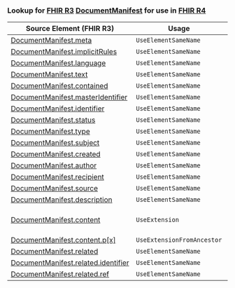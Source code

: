 ### Lookup for [FHIR R3](https://hl7.org/fhir/STU3/) [DocumentManifest](https://hl7.org/fhir/STU3/DocumentManifest.html) for use in [FHIR R4](https://hl7.org/fhir/R4/)

| Source Element (FHIR R3) | Usage | Target |
| -------------- | ----- | ------ |
| [DocumentManifest.meta](https://hl7.org/fhir/STU3/DocumentManifest.html#resource) | `UseElementSameName` | [DocumentManifest.meta](https://hl7.org/fhir/R4/DocumentManifest.html#resource) |
| [DocumentManifest.implicitRules](https://hl7.org/fhir/STU3/DocumentManifest.html#resource) | `UseElementSameName` | [DocumentManifest.implicitRules](https://hl7.org/fhir/R4/DocumentManifest.html#resource) |
| [DocumentManifest.language](https://hl7.org/fhir/STU3/DocumentManifest.html#resource) | `UseElementSameName` | [DocumentManifest.language](https://hl7.org/fhir/R4/DocumentManifest.html#resource) |
| [DocumentManifest.text](https://hl7.org/fhir/STU3/DocumentManifest.html#resource) | `UseElementSameName` | [DocumentManifest.text](https://hl7.org/fhir/R4/DocumentManifest.html#resource) |
| [DocumentManifest.contained](https://hl7.org/fhir/STU3/DocumentManifest.html#resource) | `UseElementSameName` | [DocumentManifest.contained](https://hl7.org/fhir/R4/DocumentManifest.html#resource) |
| [DocumentManifest.masterIdentifier](https://hl7.org/fhir/STU3/DocumentManifest.html#resource) | `UseElementSameName` | [DocumentManifest.masterIdentifier](https://hl7.org/fhir/R4/DocumentManifest.html#resource) |
| [DocumentManifest.identifier](https://hl7.org/fhir/STU3/DocumentManifest.html#resource) | `UseElementSameName` | [DocumentManifest.identifier](https://hl7.org/fhir/R4/DocumentManifest.html#resource) |
| [DocumentManifest.status](https://hl7.org/fhir/STU3/DocumentManifest.html#resource) | `UseElementSameName` | [DocumentManifest.status](https://hl7.org/fhir/R4/DocumentManifest.html#resource) |
| [DocumentManifest.type](https://hl7.org/fhir/STU3/DocumentManifest.html#resource) | `UseElementSameName` | [DocumentManifest.type](https://hl7.org/fhir/R4/DocumentManifest.html#resource) |
| [DocumentManifest.subject](https://hl7.org/fhir/STU3/DocumentManifest.html#resource) | `UseElementSameName` | [DocumentManifest.subject](https://hl7.org/fhir/R4/DocumentManifest.html#resource) |
| [DocumentManifest.created](https://hl7.org/fhir/STU3/DocumentManifest.html#resource) | `UseElementSameName` | [DocumentManifest.created](https://hl7.org/fhir/R4/DocumentManifest.html#resource) |
| [DocumentManifest.author](https://hl7.org/fhir/STU3/DocumentManifest.html#resource) | `UseElementSameName` | [DocumentManifest.author](https://hl7.org/fhir/R4/DocumentManifest.html#resource) |
| [DocumentManifest.recipient](https://hl7.org/fhir/STU3/DocumentManifest.html#resource) | `UseElementSameName` | [DocumentManifest.recipient](https://hl7.org/fhir/R4/DocumentManifest.html#resource) |
| [DocumentManifest.source](https://hl7.org/fhir/STU3/DocumentManifest.html#resource) | `UseElementSameName` | [DocumentManifest.source](https://hl7.org/fhir/R4/DocumentManifest.html#resource) |
| [DocumentManifest.description](https://hl7.org/fhir/STU3/DocumentManifest.html#resource) | `UseElementSameName` | [DocumentManifest.description](https://hl7.org/fhir/R4/DocumentManifest.html#resource) |
| [DocumentManifest.content](https://hl7.org/fhir/STU3/DocumentManifest.html#resource) | `UseExtension` | [http://hl7.org/fhir/3.0/StructureDefinition/extension-DocumentManifest.content](StructureDefinition-ext-R3-DocumentManifest.content.html) |
| [DocumentManifest.content.p[x]](https://hl7.org/fhir/STU3/DocumentManifest.html#resource) | `UseExtensionFromAncestor` | - |
| [DocumentManifest.related](https://hl7.org/fhir/STU3/DocumentManifest.html#resource) | `UseElementSameName` | [DocumentManifest.related](https://hl7.org/fhir/R4/DocumentManifest.html#resource) |
| [DocumentManifest.related.identifier](https://hl7.org/fhir/STU3/DocumentManifest.html#resource) | `UseElementSameName` | [DocumentManifest.related.identifier](https://hl7.org/fhir/R4/DocumentManifest.html#resource) |
| [DocumentManifest.related.ref](https://hl7.org/fhir/STU3/DocumentManifest.html#resource) | `UseElementSameName` | [DocumentManifest.related.ref](https://hl7.org/fhir/R4/DocumentManifest.html#resource) |
